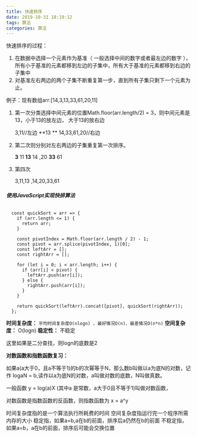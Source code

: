 ```yaml
---
title: 快速排序
date: 2019-10-31 18:19:12
tags: 算法
categories: 算法
---
```


快速排序的过程：

1. 在数据中选择一个元素作为基准（ 一般选择中间的数字或者最左边的数字 ），所有小于基准的元素都移到左边的子集中，所有大于基准的元素都移到右边的子集中
2. 对基准左右两边的两个子集不断重复第一步，直到所有子集只剩下一个元素为止。



例子：现有数组arr:[14,3,13,33,61,20,11]

1. 第一次分类选择中间元素的位置Math.floor(arr.length/2) = 3，则中间元素是13，小于13的放左边， 大于13的放右边

   3,11//左边       **13 **      14,33,61,20//右边

2. 第二次则分别对左右两边的子集重复第一次排序。

   **3**   11   **13**     14 ,20   **33**     61

3. 第四次

   3,11,13 ,14,20,33,61

   


###### **使用JavaScript实现快排算法**

```
  const quickSort = arr => {
    if (arr.length <= 1) {
      return arr;
    }

    const pivotIndex = Math.floor(arr.length / 2) - 1;
    const pivot = arr.splice(pivotIndex, 1)[0];
    const leftArr = [];
    const rightArr = [];

    for (let i = 0; i < arr.length; i++) {
      if (arr[i] < pivot) {
        leftArr.push(arr[i]);
      } else {
        rightArr.push(arr[i]);
      }
    }
    
    return quickSort(leftArr).concat([pivot], quickSort(rightArr));
  };
```



**时间复杂度：** `平均时间复杂度O(nlogn) 、最好情况O(n)、最差情况O(n*n)`
**空间复杂度：**  O(logn) 
**稳定性：** 不稳定 

这里如果是二分查找，则logn的底数是2



**对数函数和指数函数复习：**

如果a(a大于0，且a不等于1)的b的次幂等于N，那么数b叫做以a为底N的对数，记作 logaN = b,读作以a为底N的对数，a叫做对数的底数，N叫做真数。

一般函数 y = log(a)X   (其中a 是常数，a大于0且不等于1)叫做对数函数，

对数函数是指数函数的反函数，则指数函数为  x = a^y



时间复杂度指的是一个算法执行所耗费的时间
空间复杂度指运行完一个程序所需内存的大小
稳定指，如果a=b,a在b的前面，排序后a仍然在b的前面
不稳定指，如果a=b，a在b的前面，排序后可能会交换位置 